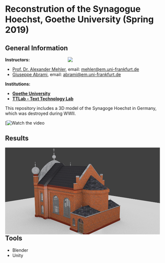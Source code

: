 # Reconstrution of the Synagogue Hoechst, Goethe University (Spring 2019)

## General Information
<img align="right" width="300" height="" src="https://upload.wikimedia.org/wikipedia/commons/1/1e/Logo-Goethe-University-Frankfurt-am-Main.svg">

**Instructors:**
* [Prof. Dr. Alexander Mehler](https://www.texttechnologylab.org/team/alexander-mehler/), email: mehler@em.uni-frankfurt.de
* [Giuseppe Abrami](https://www.texttechnologylab.org/team/giuseppe-abrami/), email: abrami@em.uni-frankfurt.de

**Institutions:**
  * **[Goethe University](http://www.informatik.uni-frankfurt.de/index.php/en/)**
  * **[TTLab - Text Technology Lab](https://www.texttechnologylab.org/)**
  

This repository includes a 3D model of the Synagoge Hoechst in Germany, which was destroyed during WWII.

[![Watch the video](https://www.youtube.com/watch?v=D5pH_EUDmik)

## Results ##

<img align="left" width="600" height="" src="Images%20of%20the%20reconstruction/Exterior/Exterior%205.png">

## Tools ## 
* Blender
* Unity
